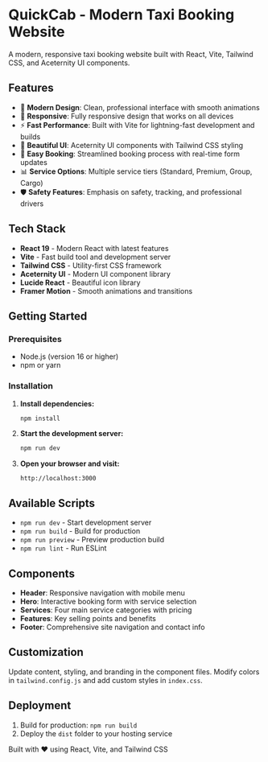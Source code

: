 # QuickCab - Modern Taxi Booking Website

A modern, responsive taxi booking website built with React, Vite, Tailwind CSS, and Aceternity UI components.

## Features

- 🚗 **Modern Design**: Clean, professional interface with smooth animations
- 📱 **Responsive**: Fully responsive design that works on all devices
- ⚡ **Fast Performance**: Built with Vite for lightning-fast development and builds
- 🎨 **Beautiful UI**: Aceternity UI components with Tailwind CSS styling
- 🔧 **Easy Booking**: Streamlined booking process with real-time form updates
- 📊 **Service Options**: Multiple service tiers (Standard, Premium, Group, Cargo)
- 🛡️ **Safety Features**: Emphasis on safety, tracking, and professional drivers

## Tech Stack

- **React 19** - Modern React with latest features
- **Vite** - Fast build tool and development server
- **Tailwind CSS** - Utility-first CSS framework
- **Aceternity UI** - Modern UI component library
- **Lucide React** - Beautiful icon library
- **Framer Motion** - Smooth animations and transitions

## Getting Started

### Prerequisites

- Node.js (version 16 or higher)
- npm or yarn

### Installation

1. **Install dependencies:**
   ```bash
   npm install
   ```

2. **Start the development server:**
   ```bash
   npm run dev
   ```

3. **Open your browser and visit:**
   ```
   http://localhost:3000
   ```

## Available Scripts

- `npm run dev` - Start development server
- `npm run build` - Build for production
- `npm run preview` - Preview production build
- `npm run lint` - Run ESLint

## Components

- **Header**: Responsive navigation with mobile menu
- **Hero**: Interactive booking form with service selection
- **Services**: Four main service categories with pricing
- **Features**: Key selling points and benefits
- **Footer**: Comprehensive site navigation and contact info

## Customization

Update content, styling, and branding in the component files. Modify colors in `tailwind.config.js` and add custom styles in `index.css`.

## Deployment

1. Build for production: `npm run build`
2. Deploy the `dist` folder to your hosting service

Built with ❤️ using React, Vite, and Tailwind CSS
